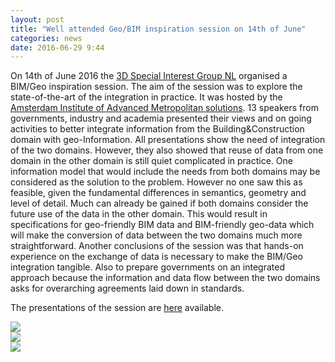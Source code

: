 ```yaml
---
layout: post
title: "Well attended Geo/BIM inspiration session on 14th of June"
categories: news
date: 2016-06-29 9:44
---
```


On 14th of June 2016 the [3D Special Interest Group NL](http://www.geonovum.nl/onderwerpen/3d-geo-informatie) organised a BIM/Geo inspiration session. The aim of the session was to explore the state-of-the-art of the integration in practice. It was hosted by the [Amsterdam Institute of Advanced Metropolitan  solutions](http://www.ams-amsterdam.com).
13 speakers from governments, industry and academia presented their views and on going activities to better integrate information from the Building&Construction domain with geo-Information.
All presentations show the need of integration of the two domains. However, they also showed that reuse of data from one domain in the other domain is still quiet complicated in practice. 
One information model that would include the needs from both domains may be considered as the solution to the problem. However no one saw this as feasible, given the fundamental differences in semantics, geometry and level of detail.
Much can already be gained if both domains consider the future use of the data in the other domain. This would result in specifications for geo-friendly BIM data and BIM-friendly geo-data which will make the conversion of data between the two domains much more straightforward.
Another conclusions of the session was that hands-on experience on the exchange of data is necessary to make the BIM/Geo integration tangible. Also to prepare governments on an integrated approach because the information and data flow between the two domains asks for overarching agreements laid down in standards.

The presentations of the session are [here](http://www.geonovum.nl/inspiratiesessie-geo-en-bim-14-juni-2016) available.

<div class="row">
  <div class="col-md-6 col-sm-12"><img src="{{ site.baseurl }}/img/2016/geobim1.jpg"/></a></div>
  <div class="col-md-6 col-sm-12"><img src="{{ site.baseurl }}/img/2016/geobim2.jpg"/></a></div>
  <div class="col-md-6 col-sm-12"><img src="{{ site.baseurl }}/img/2016/geobim3.jpg"/></a></div>
</div>

